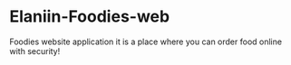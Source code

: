 # Elaniin-Foodies-web
Foodies website application it is a place where you can order food online with security!
